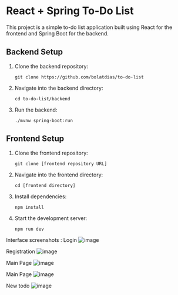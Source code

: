 # React + Spring To-Do List

This project is a simple to-do list application built using React for the frontend and Spring Boot for the backend.

## Backend Setup

1. Clone the backend repository:

    ```
    git clone https://github.com/bolatdias/to-do-list
    ```

2. Navigate into the backend directory:

    ```
    cd to-do-list/backend
    ```

3. Run the backend:

    ```
    ./mvnw spring-boot:run
    ```

## Frontend Setup

1. Clone the frontend repository:

    ```
    git clone [frontend repository URL]
    ```

2. Navigate into the frontend directory:

    ```
    cd [frontend directory]
    ```

3. Install dependencies:

    ```
    npm install
    ```

4. Start the development server:

    ```
    npm run dev
    ```

 Interface screenshots :
 Login
 ![image](https://github.com/Yerbo71/to-do-front/assets/115892544/f7a7046b-7fdf-482c-ab37-b6074e5a57b5)
 
 Registration
![image](https://github.com/Yerbo71/to-do-front/assets/115892544/1c8c0e4a-4ace-47b8-9792-2d22bc121e45)
 
 Main Page
![image](https://github.com/Yerbo71/to-do-front/assets/115892544/d052d2da-41e6-48d0-acea-2bcb323fc41f)

 Main Page
![image](https://github.com/Yerbo71/to-do-front/assets/115892544/d052d2da-41e6-48d0-acea-2bcb323fc41f)

 New todo
![image](https://github.com/Yerbo71/to-do-front/assets/115892544/4785d8f2-f225-46ec-b219-4ab6e79eef7e)
